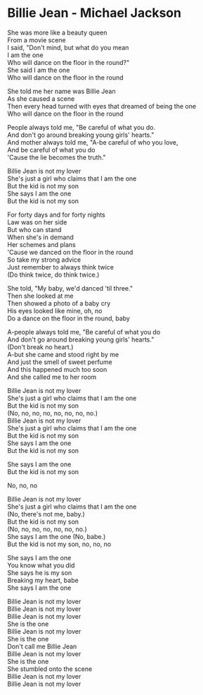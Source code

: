 # Billie Jean - Michael Jackson

She was more like a beauty queen\
From a movie scene\
I said, "Don't mind, but what do you mean\
I am the one\
Who will dance on the floor in the round?"\
She said I am the one\
Who will dance on the floor in the round

She told me her name was Billie Jean\
As she caused a scene\
Then every head turned with eyes that dreamed of being the one\
Who will dance on the floor in the round

People always told me, "Be careful of what you do.\
And don't go around breaking young girls' hearts."\
And mother always told me, "A-be careful of who you love,\
And be careful of what you do\
'Cause the lie becomes the truth."

Billie Jean is not my lover\
She's just a girl who claims that I am the one\
But the kid is not my son\
She says I am the one\
But the kid is not my son

For forty days and for forty nights\
Law was on her side\
But who can stand\
When she's in demand\
Her schemes and plans\
'Cause we danced on the floor in the round\
So take my strong advice\
Just remember to always think twice\
(Do think twice, do think twice.)

She told, "My baby, we'd danced 'til three."\
Then she looked at me\
Then showed a photo of a baby cry\
His eyes looked like mine, oh, no\
Do a dance on the floor in the round, baby

A-people always told me, "Be careful of what you do\
And don't go around breaking young girls' hearts."\
(Don't break no heart.)\
A-but she came and stood right by me\
And just the smell of sweet perfume\
And this happened much too soon\
And she called me to her room

Billie Jean is not my lover\
She's just a girl who claims that I am the one\
But the kid is not my son\
(No, no, no, no, no, no, no, no.)\
Billie Jean is not my lover\
She's just a girl who claims that I am the one\
But the kid is not my son\
She says I am the one\
But the kid is not my son

She says I am the one\
But the kid is not my son

No, no, no

Billie Jean is not my lover\
She's just a girl who claims that I am the one\
(No, there's not me, baby.)\
But the kid is not my son\
(No, no, no, no, no, no, no.)\
She says I am the one (No, babe.)\
But the kid is not my son, no, no, no

She says I am the one\
You know what you did\
She says he is my son\
Breaking my heart, babe\
She says I am the one

Billie Jean is not my lover\
Billie Jean is not my lover\
Billie Jean is not my lover\
She is the one\
Billie Jean is not my lover\
She is the one\
Don't call me Billie Jean\
Billie Jean is not my lover\
She is the one\
She stumbled onto the scene\
Billie Jean is not my lover\
Billie Jean is not my lover
